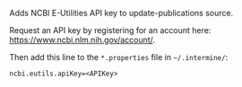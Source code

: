 Adds NCBI E-Utilities API key to update-publications source.

Request an API key by registering for an account here: https://www.ncbi.nlm.nih.gov/account/.

Then add this line to the ``*.properties`` file in ``~/.intermine/``:

```properties
ncbi.eutils.apiKey=<APIKey>
```
